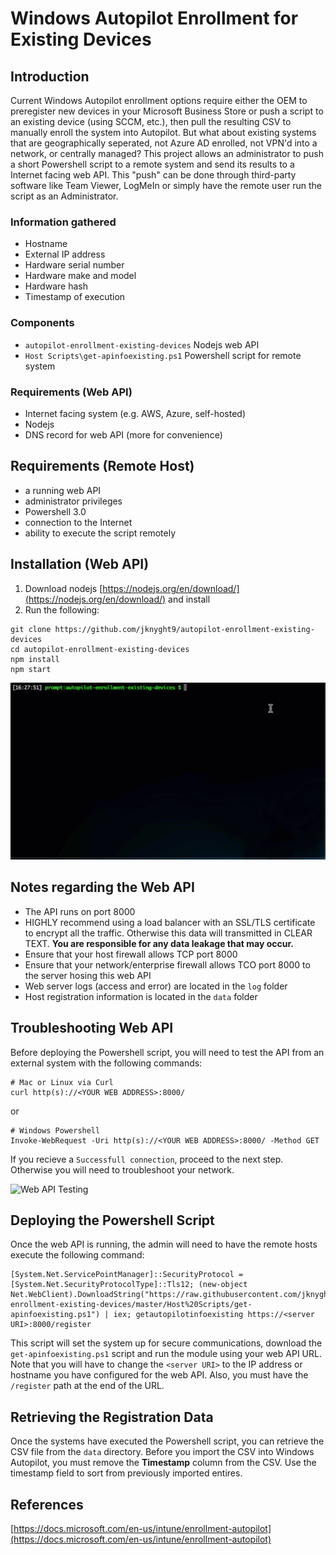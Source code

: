 # Windows Autopilot Enrollment for Existing Devices
## Introduction
Current Windows Autopilot enrollment options require either the OEM to preregister new devices in your Microsoft Business Store or push a script to an existing device (using SCCM, etc.), then pull the resulting CSV to manually enroll the system into Autopilot. But what about existing systems that are geographically seperated, not Azure AD enrolled, not VPN'd into a network, or centrally managed? This project allows an administrator to push a short Powershell script to a remote system and send its results to a Internet facing web API. This "push" can be done through third-party software like Team Viewer, LogMeIn or simply have the remote user run the script as an Administrator.

### Information gathered
- Hostname
- External IP address
- Hardware serial number
- Hardware make and model
- Hardware hash
- Timestamp of execution

### Components
- `autopilot-enrollment-existing-devices` Nodejs web API
- `Host Scripts\get-apinfoexisting.ps1` Powershell script for remote system

### Requirements (Web API)
- Internet facing system (e.g. AWS, Azure, self-hosted)
- Nodejs
- DNS record for web API (more for convenience)

## Requirements (Remote Host)
- a running web API
- administrator privileges
- Powershell 3.0
- connection to the Internet
- ability to execute the script remotely

## Installation (Web API)
1. Download nodejs [https://nodejs.org/en/download/](https://nodejs.org/en/download/) and install
2. Run the following:

```
git clone https://github.com/jknyght9/autopilot-enrollment-existing-devices
cd autopilot-enrollment-existing-devices
npm install
npm start
```

![Web API installation](./Media/installwebapi.gif)

## Notes regarding the Web API
- The API runs on port 8000
- HIGHLY recommend using a load balancer with an SSL/TLS certificate to encrypt all the traffic. Otherwise this data will transmitted in CLEAR TEXT. **You are responsible for any data leakage that may occur.**
- Ensure that your host firewall allows TCP port 8000
- Ensure that your network/enterprise firewall allows TCO port 8000 to the server hosing this web API
- Web server logs (access and error) are located in the `log` folder
- Host registration information is located in the `data` folder

## Troubleshooting Web API
Before deploying the Powershell script, you will need to test the API from an external system with the following commands:

```
# Mac or Linux via Curl
curl http(s)://<YOUR WEB ADDRESS>:8000/
```
or
```
# Windows Powershell
Invoke-WebRequest -Uri http(s)://<YOUR WEB ADDRESS>:8000/ -Method GET
```

If you recieve a `Successfull connection`, proceed to the next step. Otherwise you will need to troubleshoot your network.

![Web API Testing](./Media/apitesting.gif)

## Deploying the Powershell Script
Once the web API is running, the admin will need to have the remote hosts execute the following command:

```
[System.Net.ServicePointManager]::SecurityProtocol = [System.Net.SecurityProtocolType]::Tls12; (new-object Net.WebClient).DownloadString("https://raw.githubusercontent.com/jknyght9/autopilot-enrollment-existing-devices/master/Host%20Scripts/get-apinfoexisting.ps1") | iex; getautopilotinfoexisting https://<server URI>:8000/register
```

This script will set the system up for secure communications, download the `get-apinfoexisting.ps1` script and run the module using your web API URL. Note that you will have to change the `<server URI>` to the IP address or hostname you have configured for the web API. Also, you must have the `/register` path at the end of the URL.

## Retrieving the Registration Data
Once the systems have executed the Powershell script, you can retrieve the CSV file from the `data` directory. Before you import the CSV into Windows Autopilot, you must remove the **Timestamp** column from the CSV. Use the timestamp field to sort from previously imported entires.

## References
[https://docs.microsoft.com/en-us/intune/enrollment-autopilot](https://docs.microsoft.com/en-us/intune/enrollment-autopilot)